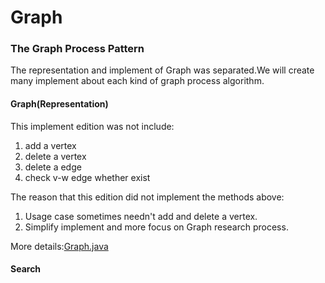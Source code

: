 # Graph

### The Graph Process Pattern
The representation and implement of Graph was separated.We will create many implement
about each kind of graph process algorithm.

#### Graph(Representation)
This implement edition was not include:
1. add a vertex
2. delete a vertex
3. delete a edge
4. check v-w edge whether exist

The reason that this edition did not implement the methods above:
1. Usage case sometimes needn't add and delete a vertex.
2. Simplify implement and more focus on Graph research process.

More details:[Graph.java](Graph.java)

#### Search
